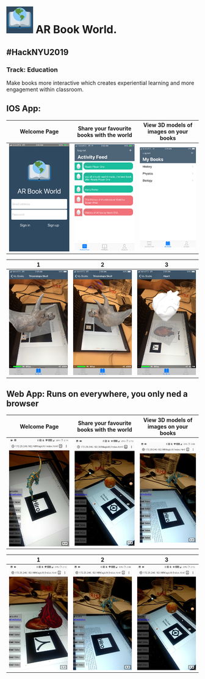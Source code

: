 # <img src="https://github.com/mixemer/AR-Book-World/blob/master/images/logo6.png" width="70"> AR Book World. 
## #HackNYU2019
### Track: Education


Make books more interactive which creates experiential learning and more engagement within classroom.

## IOS App:
Welcome Page                 |Share your favourite books with the world | View 3D models of images on your books
:---------------------------:|:------------------------------:|:------------------------------:
![](images/Welcome.PNG)      |  ![](images/Activity-Feed.PNG) | ![](images/myBooks.PNG)



1                            |  2                             | 3
:---------------------------:|:------------------------------:|:------------------------------:
![](images/Skull2.PNG)      |  ![](images/Skull3.PNG)         | ![](images/Heart.PNG)


## Web App: Runs on everywhere, you only ned a browser
Welcome Page                 |Share your favourite books with the world | View 3D models of images on your books
:---------------------------:|:------------------------------:|:------------------------------:
![](images/Web1.jpg)      |  ![](images/Web6.jpg) | ![](images/web3.jpg)



1                            |  2                             | 3
:---------------------------:|:------------------------------:|:------------------------------:
![](images/web5.jpg)      |  ![](images/web3.jpg)         | ![](images/Web6.jpg)
